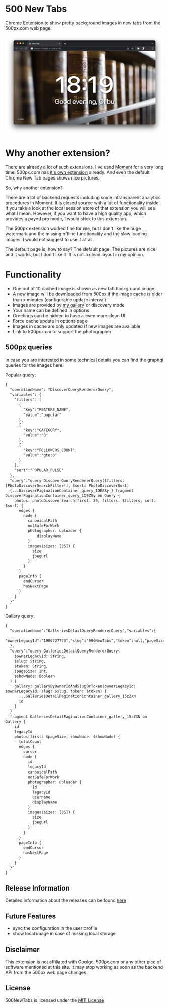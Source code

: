 # 500 New Tabs

Chrome Extension to show pretty background images in new tabs from the 500px.com web page.

![Screenshot](screenshot.png)

# Why another extension?

There are already a lot of such extensions. I've used [Moment](https://chrome.google.com/webstore/detail/moment-1-personal-dashboa/lgecddhfcfhlmllljooldkbbijdcnlpe) for a very long time. 500px.com has [it's own extension](https://chrome.google.com/webstore/detail/500px-photo-new-tab-inspi/clbaflfnbbbgjppjogdmnhkgpiijamdg) already. And even the default Chrome New Tab pages shows nice pictures.

So, why another extension?

There are a lot of backend requests including some intransparent analytics procedures in Moment. It is closed source with a lot of functionality inside. If you take a look at the local session store of that extension you will see what I mean. However, if you want to have a high quality app, which provides a payed pro mode, I would stick to this extension.

The 500px extension worked fine for me, but I don't like the huge watermark and the missing offline functionality and the slow loading images. I would not suggest to use it at all.

The default page is, how to say? The default page. The pictures are nice and it works, but I don't like it. It is not a clean layout in my opinion.

# Functionality

* One out of 10 cached image is shown as new tab background image
* A new image will be downloaded from 500px if the image cache is older than x minutes (configurable update interval)
* Images are provided by [my gallery](https://500px.com/p/olibu/galleries/500NewTabs) or discovery mode
* Your name can be defined in options
* Greetings can be hidden to have a even more clean UI
* Force cache update in options page
* Images in cache are only updated if new images are available
* Link to 500px.com to support the photographer

## 500px queries

In case you are interested in some technical details you can find the graphql queries for the images here.

Popular query:
```
{
  "operationName": "DiscoverQueryRendererQuery",
  "variables": {
    "filters": [
      {
        "key":"FEATURE_NAME",
        "value":"popular"
      },
      {
        "key":"CATEGORY",
        "value":"8"
      },
      {
        "key":"FOLLOWERS_COUNT",
        "value":"gte:0"
      }
    ],
    "sort":"POPULAR_PULSE"
  },
  "query":"query DiscoverQueryRendererQuery($filters: [PhotoDiscoverSearchFilter!], $sort: PhotoDiscoverSort) 
  {...DiscoverPaginationContainer_query_1OEZSy } fragment DiscoverPaginationContainer_query_1OEZSy on Query { 
    photos: photoDiscoverSearch(first: 20, filters: $filters, sort: $sort) { 
      edges { 
        node { 
          canonicalPath
          notSafeForWork 
          photographer: uploader {
              displayName
          }
          images(sizes: [35]) {
            size
            jpegUrl
          }
        }
      }
      pageInfo {
        endCursor
        hasNextPage
      }
    }
  }"
}
```

Gallery query:
```
{
  "operationName":"GalleriesDetailQueryRendererQuery","variables":{
    "ownerLegacyId":"1006727773","slug":"500NewTabs","token":null,"pageSize":10,"showNude":true
  },
  "query":"query GalleriesDetailQueryRendererQuery(
    $ownerLegacyId: String, 
    $slug: String, 
    $token: String, 
    $pageSize: Int, 
    $showNude: Boolean
  ) {
    gallery: galleryByOwnerIdAndSlugOrToken(ownerLegacyId: $ownerLegacyId, slug: $slug, token: $token) {
      ...GalleriesDetailPaginationContainer_gallery_15zZXN
      id
    }
  }
  fragment GalleriesDetailPaginationContainer_gallery_15zZXN on Gallery {
    id
    legacyId
    photos(first: $pageSize, showNude: $showNude) {
      totalCount
      edges {
        cursor
        node {
          id
          legacyId
          canonicalPath
          notSafeForWork
          photographer: uploader {
            id
            legacyId
            username
            displayName
          }
          images(sizes: [35]) {
            size
            jpegUrl
          }
        }
      }
      pageInfo {
        endCursor
        hasNextPage
      }
    }
  }"
}
```

## Release Information

Detailed information about the releases can be found [here](https://github.com/olibu/500NewTabs/releases)

## Future Features

* sync the configuration in the user profile
* show local image in case of missing local storage


## Disclaimer

This extension is not affiliated with Goolge, 500px.com or any other pice of software mentioned at this site. It may stop working as soon as the backend API from the 500px web page changes.

## License

500NewTabs is licensed under the [MIT License](https://tldrlegal.com/l/mit)